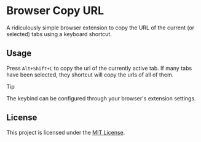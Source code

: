 # Browser Copy URL

A ridiculously simple browser extension to copy the URL of the current (or selected) tabs using a keyboard shortcut.

## Usage

Press `Alt+Shift+C` to copy the url of the currently active tab. If many tabs have been selected, they shortcut will copy the urls of all of them.

>[!TIP]
>
> The keybind can be configured through your browser's extension settings.

## License

This project is licensed under the [MIT License](./LICENSE).
